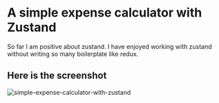 # A simple expense calculator with Zustand

So far I am positive about zustand.
I have enjoyed working with zustand without writing so many boilerplate like redux.

## Here is the screenshot
![simple-expense-calculator-with-zustand](https://i.ibb.co/hcGhRRx/expense.png)

